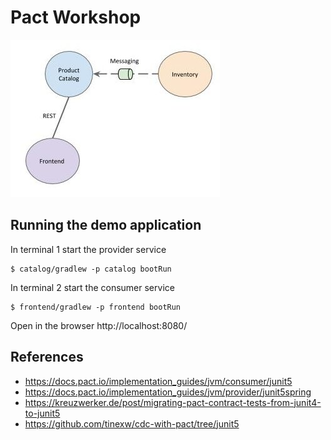 # Pact Workshop

![Services](services.jpg)

## Running the demo application

In terminal 1 start the provider service
```
$ catalog/gradlew -p catalog bootRun
```

In terminal 2 start the consumer service
```
$ frontend/gradlew -p frontend bootRun
```

Open in the browser http://localhost:8080/

## References
- https://docs.pact.io/implementation_guides/jvm/consumer/junit5
- https://docs.pact.io/implementation_guides/jvm/provider/junit5spring
- https://kreuzwerker.de/post/migrating-pact-contract-tests-from-junit4-to-junit5
- https://github.com/tinexw/cdc-with-pact/tree/junit5

